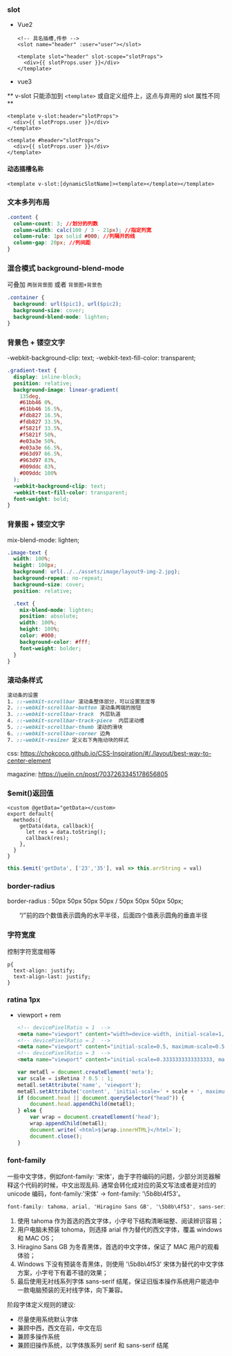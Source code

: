 ### slot

- Vue2

  ```vue
  <!-- 具名插槽,传参 -->
  <slot name="header" :user="user"></slot>
  ```

  ```vue
  <template slot="header" slot-scope="slotProps">
    <div>{{ slotProps.user }}</div>
  </template>
  ```

- vue3

** v-slot 只能添加到 `<template>` 或自定义组件上，这点与弃用的 slot 属性不同 **

```vue
<template v-slot:header="slotProps">
  <div>{{ slotProps.user }}</div>
</template>
```

```vue
<template #header="slotProps">
  <div>{{ slotProps.user }}</div>
</template>
```

#### 动态插槽名称

```vue
<template v-slot:[dynamicSlotName]><template></template></template>
```

### 文本多列布局

```css
.content {
  column-count: 3; //划分的列数
  column-width: calc(100 / 3 - 21px); //指定列宽
  column-rule: 1px solid #000; //列隔开的线
  column-gap: 20px; //列间距
}
```

### 混合模式 background-blend-mode

可叠加 `两张背景图` 或者 `背景图+背景色`

```css
.container {
  background: url($pic1), url($pic2);
  background-size: cover;
  background-blend-mode: lighten;
}
```

### 背景色 + 镂空文字

-webkit-background-clip: text;
-webkit-text-fill-color: transparent;

```css
.gradient-text {
  display: inline-block;
  position: relative;
  background-image: linear-gradient(
    135deg,
    #61bb46 0%,
    #61bb46 16.5%,
    #fdb827 16.5%,
    #fdb827 33.5%,
    #f5821f 33.5%,
    #f5821f 50%,
    #e03a3e 50%,
    #e03a3e 66.5%,
    #963d97 66.5%,
    #963d97 83%,
    #009ddc 83%,
    #009ddc 100%
  );
  -webkit-background-clip: text;
  -webkit-text-fill-color: transparent;
  font-weight: bold;
}
```

### 背景图 + 镂空文字

mix-blend-mode: lighten;

```css
.image-text {
  width: 100%;
  height: 100px;
  background: url(../../assets/image/layout9-img-2.jpg);
  background-repeat: no-repeat;
  background-size: cover;
  position: relative;

  .text {
    mix-blend-mode: lighten;
    position: absolute;
    width: 100%;
    height: 100%;
    color: #000;
    background-color: #fff;
    font-weight: bolder;
  }
}
```

### 滚动条样式

```css
滚动条的设置
1. ::-webkit-scrollbar 滚动条整体部分，可以设置宽度等
2. ::-webkit-scrollbar-button 滚动条两端的按钮
3. ::-webkit-scrollbar-track  外层轨道
4. ::-webkit-scrollbar-track-piece  内层滚动槽
5. ::-webkit-scrollbar-thumb 滚动的滑块
6. ::-webkit-scrollbar-corner 边角
7. ::-webkit-resizer 定义右下角拖动块的样式
```

css: https://chokcoco.github.io/CSS-Inspiration/#/./layout/best-way-to-center-element

magazine: https://juejin.cn/post/7037263345178656805

### $emit()返回值

```vue
<custom @getData="getData></custom>
export default{
  methods:{
    getData(data, callback){
      let res = data.toString();
      callback(res);
    },
  }
}
```

```js
this.$emit('getData', ['23','35'], val => this.arrString = val)
```

### border-radius
border-radius : 50px 50px 50px 50px / 50px 50px 50px 50px;

 　　“/”前的四个数值表示圆角的水平半径，后面四个值表示圆角的垂直半径


### 字符宽度
控制字符宽度相等
```
p{
  text-align: justify;
  text-align-last: justify;
}
```

### ratina 1px 
* viewport + rem

  ```html
  <!-- devicePixelRatio = 1  -->
  <meta name="viewport" content="width=device-width, initial-scale=1, maximum-scale=1">
  <!-- devicePixelRatio = 2  -->
  <meta name="viewport" content="initial-scale=0.5, maximum-scale=0.5, minimum-scale=0.5, user-scalable=no">
  <!-- devicePixelRatio = 3  -->
  <meta name="viewport" content="initial-scale=0.3333333333333333, maximum-scale=0.3333333333333333, minimum-scale=0.3333333333333333, user-scalable=no">
  ```

  ```js
  var metaEl = document.createElement('meta');
  var scale = isRetina ? 0.5 : 1;
  metaEl.setAttribute('name', 'viewport');
  metaEl.setAttribute('content', 'initial-scale=' + scale + ', maximum-scale=' + scale + ', minimum-scale=' + scale + ', user-scalable=no');
  if (document.head || document.querySelector("head")) {
      document.head.appendChild(metaEl);
  } else {
      var wrap = document.createElement('head');
      wrap.appendChild(metaEl);
      document.write(`<html>${wrap.innerHTML}</html>`);
      document.close();
  }
  ```

### font-family
一些中文字体，例如font-family: '宋体'，由于字符编码的问题，少部分浏览器解释这个代码的时候，中文出现乱码.
通常会转化成对应的英文写法或者是对应的 unicode 编码，font-family:'宋体' -> font-family: '\5b8b\4f53'。

```css
font-family: tahoma, arial, 'Hiragino Sans GB', '\5b8b\4f53', sans-serif;
```
1. 使用 tahoma 作为首选的西文字体，小字号下结构清晰端整、阅读辨识容易；
2. 用户电脑未预装 tohoma，则选择 arial 作为替代的西文字体，覆盖 windows 和 MAC OS；
3. Hiragino Sans GB 为冬青黑体，首选的中文字体，保证了 MAC 用户的观看体验；
4. Windows 下没有预装冬青黑体，则使用 '\5b8b\4f53' 宋体为替代的中文字体方案，小字号下有着不错的效果；
5. 最后使用无衬线系列字体 sans-serif 结尾，保证旧版本操作系统用户能选中一款电脑预装的无衬线字体，向下兼容。

阶段字体定义规则的建议:
* 尽量使用系统默认字体
* 兼顾中西，西文在前，中文在后
* 兼顾多操作系统
* 兼顾旧操作系统，以字体族系列 serif 和 sans-serif 结尾